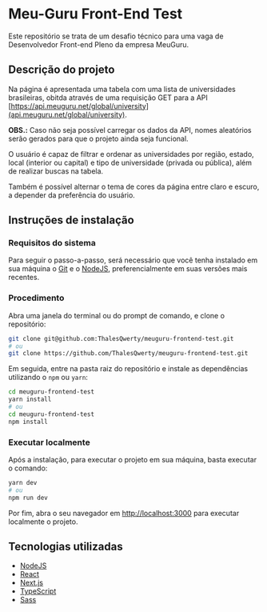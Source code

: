 # Meu-Guru Front-End Test

Este repositório se trata de um desafio técnico para uma vaga de Desenvolvedor Front-end Pleno da empresa MeuGuru.

## Descrição do projeto

Na página é apresentada uma tabela com uma lista de universidades brasileiras, obitda através de uma requisição GET para a API [https://api.meuguru.net/global/university](api.meuguru.net/global/university).

**OBS.:** Caso não seja possível carregar os dados da API, nomes aleatórios serão gerados para que o projeto ainda seja funcional.

O usuário é capaz de filtrar e ordenar as universidades por região, estado, local (interior ou capital) e tipo de universidade (privada ou pública), além de realizar buscas na tabela.

Também é possível alternar o tema de cores da página entre claro e escuro, a depender da preferência do usuário.

## Instruções de instalação

### Requisitos do sistema

Para seguir o passo-a-passo, será necessário que você tenha instalado em sua máquina o [Git](https://git-scm.com/) e o [NodeJS](https://nodejs.org/en/), preferencialmente em suas versões mais recentes.

### Procedimento

Abra uma janela do terminal ou do prompt de comando, e clone o repositório:

```bash
git clone git@github.com:ThalesQwerty/meuguru-frontend-test.git
# ou
git clone https://github.com/ThalesQwerty/meuguru-frontend-test.git
```

Em seguida, entre na pasta raiz do repositório e instale as dependências utilizando o `npm` ou `yarn`:

```bash
cd meuguru-frontend-test
yarn install
# ou
cd meuguru-frontend-test
npm install
```

### Executar localmente

Após a instalação, para executar o projeto em sua máquina, basta executar o comando:

```bash
yarn dev
# ou
npm run dev
```

Por fim, abra o seu navegador em [http://localhost:3000](http://localhost:3000) para executar localmente o projeto.

## Tecnologias utilizadas

- [NodeJS](https://nodejs.org/en/)
- [React](https://reactjs.org/)
- [Next.js](https://nextjs.org/)
- [TypeScript](https://www.typescriptlang.org/)
- [Sass](https://sass-lang.com/)
